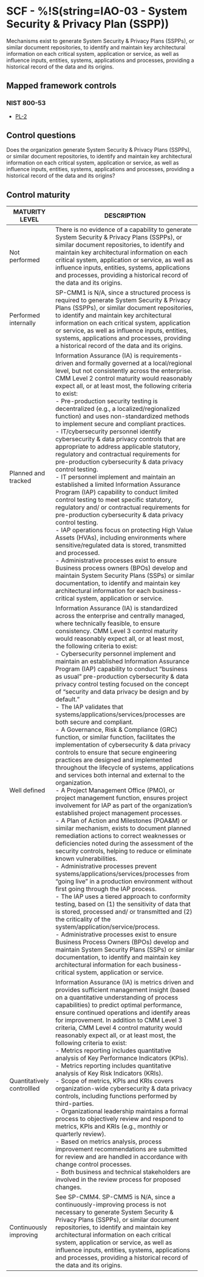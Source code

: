 # SCF - %!S(string=IAO-03 - System Security & Privacy Plan (SSPP))
Mechanisms exist to generate System Security & Privacy Plans (SSPPs), or similar document repositories, to identify and maintain key architectural information on each critical system, application or service, as well as influence inputs, entities, systems, applications and processes, providing a historical record of the data and its origins.
## Mapped framework controls
### NIST 800-53
- [PL-2](../nist80053/pl-2.md)
## Control questions
Does the organization generate System Security & Privacy Plans (SSPPs), or similar document repositories, to identify and maintain key architectural information on each critical system, application or service, as well as influence inputs, entities, systems, applications and processes, providing a historical record of the data and its origins?
## Control maturity
|       MATURITY LEVEL       |                                                                                                                                                                                                                                                                                                                                                                                                                                                                                                                                                                                                                                                                                                                                                                                                                                                                                                                                                                                                                                                           DESCRIPTION                                                                                                                                                                                                                                                                                                                                                                                                                                                                                                                                                                                                                                                                                                                                                                                                                                                                                                                                                                                                                                                            |
|----------------------------|----------------------------------------------------------------------------------------------------------------------------------------------------------------------------------------------------------------------------------------------------------------------------------------------------------------------------------------------------------------------------------------------------------------------------------------------------------------------------------------------------------------------------------------------------------------------------------------------------------------------------------------------------------------------------------------------------------------------------------------------------------------------------------------------------------------------------------------------------------------------------------------------------------------------------------------------------------------------------------------------------------------------------------------------------------------------------------------------------------------------------------------------------------------------------------------------------------------------------------------------------------------------------------------------------------------------------------------------------------------------------------------------------------------------------------------------------------------------------------------------------------------------------------------------------------------------------------------------------------------------------------------------------------------------------------------------------------------------------------------------------------------------------------------------------------------------------------------------------------------------------------------------------------------------------------------------------------------------------------------------------------------------------------------------------------------------------------------------------------------------------------|
| Not performed              | There is no evidence of a capability to generate System Security & Privacy Plans (SSPPs), or similar document repositories, to identify and maintain key architectural information on each critical system, application or service, as well as influence inputs, entities, systems, applications and processes, providing a historical record of the data and its origins.                                                                                                                                                                                                                                                                                                                                                                                                                                                                                                                                                                                                                                                                                                                                                                                                                                                                                                                                                                                                                                                                                                                                                                                                                                                                                                                                                                                                                                                                                                                                                                                                                                                                                                                                                       |
| Performed internally       | SP-CMM1 is N/A, since a structured process is required to generate System Security & Privacy Plans (SSPPs), or similar document repositories, to identify and maintain key architectural information on each critical system, application or service, as well as influence inputs, entities, systems, applications and processes, providing a historical record of the data and its origins.                                                                                                                                                                                                                                                                                                                                                                                                                                                                                                                                                                                                                                                                                                                                                                                                                                                                                                                                                                                                                                                                                                                                                                                                                                                                                                                                                                                                                                                                                                                                                                                                                                                                                                                                     |
| Planned and tracked        | Information Assurance (IA) is requirements-driven and formally governed at a local/regional level, but not consistently across the enterprise. CMM Level 2 control maturity would reasonably expect all, or at least most, the following criteria to exist:<br>- Pre-production security testing is decentralized (e.g., a localized/regionalized function) and uses non-standardized methods to implement secure and compliant practices.<br>- IT/cybersecurity personnel identify cybersecurity & data privacy controls that are appropriate to address applicable statutory, regulatory and contractual requirements for pre-production cybersecurity & data privacy control testing.<br>- IT personnel implement and maintain an established a limited Information Assurance Program (IAP) capability to conduct limited control testing to meet specific statutory, regulatory and/ or contractual requirements for pre-production cybersecurity & data privacy control testing.<br>- IAP operations focus on protecting High Value Assets (HVAs), including environments where sensitive/regulated data is stored, transmitted and processed.<br>- Administrative processes exist to ensure Business process owners (BPOs) develop and maintain System Security Plans (SSPs) or similar documentation, to identify and maintain key architectural information for each business-critical system, application or service.                                                                                                                                                                                                                                                                                                                                                                                                                                                                                                                                                                                                                                                                                                   |
| Well defined               | Information Assurance (IA) is standardized across the enterprise and centrally managed, where technically feasible, to ensure consistency. CMM Level 3 control maturity would reasonably expect all, or at least most, the following criteria to exist:<br>- Cybersecurity personnel implement and maintain an established Information Assurance Program (IAP) capability to conduct “business as usual” pre-production cybersecurity & data privacy control testing focused on the concept of “security and data privacy be design and by default.” <br>- The IAP validates that systems/applications/services/processes are both secure and compliant.<br>- A Governance, Risk & Compliance (GRC) function, or similar function, facilitates the implementation of cybersecurity & data privacy controls to ensure that secure engineering practices are designed and implemented throughout the lifecycle of systems, applications and services both internal and external to the organization. <br>- A Project Management Office (PMO), or project management function, ensures project involvement for IAP as part of the organization’s established project management processes.<br>- A Plan of Action and Milestones (POA&M) or similar mechanism, exists to document planned remediation actions to correct weaknesses or deficiencies noted during the assessment of the security controls, helping to reduce or eliminate known vulnerabilities.<br>- Administrative processes prevent systems/applications/services/processes from “going live” in a production environment without first going through the IAP process.<br>- The IAP uses a tiered approach to conformity testing, based on (1) the sensitivity of data that is stored, processed and/ or transmitted and (2) the criticality of the system/application/service/process.<br>- Administrative processes exist to ensure Business Process Owners (BPOs) develop and maintain System Security Plans (SSPs) or similar documentation, to identify and maintain key architectural information for each business-critical system, application or service. |
| Quantitatively controllled | Information Assurance (IA) is metrics driven and provides sufficient management insight (based on a quantitative understanding of process capabilities) to predict optimal performance, ensure continued operations and identify areas for improvement. In addition to CMM Level 3 criteria, CMM Level 4 control maturity would reasonably expect all, or at least most, the following criteria to exist:<br>- 	Metrics reporting includes quantitative analysis of Key Performance Indicators (KPIs).<br>- 	Metrics reporting includes quantitative analysis of Key Risk Indicators (KRIs).<br>- 	Scope of metrics, KPIs and KRIs covers organization-wide cybersecurity & data privacy controls, including functions performed by third-parties.<br>- 	Organizational leadership maintains a formal process to objectively review and respond to metrics, KPIs and KRIs (e.g., monthly or quarterly review).<br>- 	Based on metrics analysis, process improvement recommendations are submitted for review and are handled in accordance with change control processes.<br>- 	Both business and technical stakeholders are involved in the review process for proposed changes.                                                                                                                                                                                                                                                                                                                                                                                                                                                                                                                                                                                                                                                                                                                                                                                                                                                                                                                                                      |
| Continuously improving     | See SP-CMM4. SP-CMM5 is N/A, since a continuously-improving process is not necessary to generate System Security & Privacy Plans (SSPPs), or similar document repositories, to identify and maintain key architectural information on each critical system, application or service, as well as influence inputs, entities, systems, applications and processes, providing a historical record of the data and its origins.                                                                                                                                                                                                                                                                                                                                                                                                                                                                                                                                                                                                                                                                                                                                                                                                                                                                                                                                                                                                                                                                                                                                                                                                                                                                                                                                                                                                                                                                                                                                                                                                                                                                                                       |
